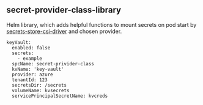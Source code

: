 secret-provider-class-library
------
Helm library, which adds helpful functions to mount secrets on pod start by [secrets-store-csi-driver](https://github.com/kubernetes-sigs/secrets-store-csi-driver) and chosen provider.

```helmyaml
keyVault:
  enabled: false
  secrets:
    - example
  spcName: secret-privider-class
  kvName: 'key-vault'
  provider: azure
  tenantId: 123
  secretsDir: /secrets
  volumeName: kvsecrets
  servicePrincipalSecretName: kvcreds

```
